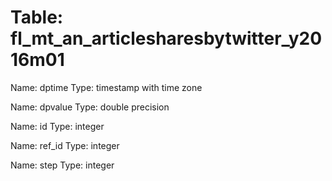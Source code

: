 Table: fl_mt_an_articlesharesbytwitter_y2016m01
===============================================

Name: dptime
Type: timestamp with time zone

Name: dpvalue
Type: double precision

Name: id
Type: integer

Name: ref_id
Type: integer

Name: step
Type: integer

